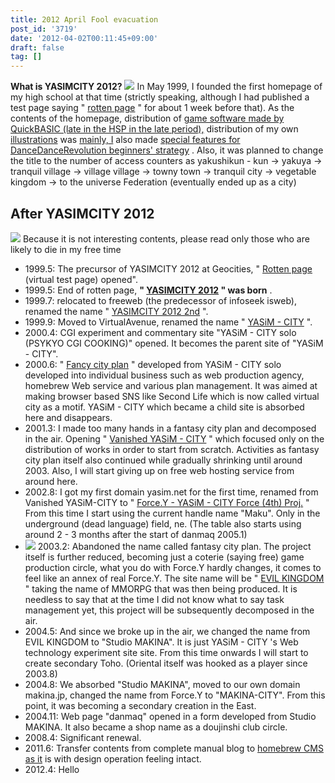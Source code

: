 ```yaml
---
title: 2012 April Fool evacuation
post_id: '3719'
date: '2012-04-02T00:11:45+09:00'
draft: false
tag: []
---
```


**What is YASIMCITY 2012?** ![](https://danmaq.com/image/old/site/yasim1.jpg) In May 1999, I founded the first homepage of my high school at that time (strictly speaking, although I had published a test page saying " [rotten page](/page-of-rotted) " for about 1 week before that). As the contents of the homepage, distribution of [game software made by QuickBASIC (late in the HSP in the late period),](/category/products/apps?order=ASC) distribution of my own [illustrations](/old/1999/cg/) was [mainly, I](/old/1999/bemani/guide/ddr.html) also made [special features for DanceDanceRevolution beginners' strategy](/old/1999/bemani/guide/ddr.html) . Also, it was planned to change the title to the number of access counters as yakushikun - kun → yakuya → tranquil village → village village → towny town → tranquil city → vegetable kingdom → to the universe Federation (eventually ended up as a city)

## After YASIMCITY 2012

![](https://danmaq.com/image/old/site/yasim3.jpg) Because it is not interesting contents, please read only those who are likely to die in my free time

*   1999.5: The precursor of YASIMCITY 2012 at Geocities, " [Rotten page](/page-of-rotted) (virtual test page) opened".
*   1999.5: End of rotten page, **" [YASIMCITY 2012](/yasimcity2012) " was born** .
*   1999.7: relocated to freeweb (the predecessor of infoseek isweb), renamed the name " [YASIMCITY 2012 2nd](/yasimcity-2nd) ".
*   1999.9: Moved to VirtualAvenue, renamed the name " [YASiM - CITY](/yasim-city) ".
*   2000.4: CGI experiment and commentary site "YASiM - CITY solo (PSYKYO CGI COOKING)" opened. It becomes the parent site of "YASiM - CITY".
*   2000.6: " [Fancy city plan](/old/2002/kuto/default.html) " developed from YASiM - CITY solo developed into individual business such as web production agency, homebrew Web service and various plan management. It was aimed at making browser based SNS like Second Life which is now called virtual city as a motif. YASiM - CITY which became a child site is absorbed here and disappears.
*   2001.3: I made too many hands in a fantasy city plan and decomposed in the air. Opening " [Vanished YASiM - CITY](/old/2001/1/default.html) " which focused only on the distribution of works in order to start from scratch. Activities as fantasy city plan itself also continued while gradually shrinking until around 2003. Also, I will start giving up on free web hosting service from around here.
*   2002.8: I got my first domain yasim.net for the first time, renamed from Vanished YASiM-CITY to " [Force.Y - YASiM - CITY Force (4th) Proj.](/old/2002/2) " From this time I start using the current handle name "Maku". Only in the underground (dead language) field, ne. (The table also starts using around 2 - 3 months after the start of danmaq 2005.1)
*   ![](https://danmaq.com/image/old/site/makinacity.png) 2003.2: Abandoned the name called fantasy city plan. The project itself is further reduced, becoming just a coterie (saying free) game production circle, what you do with Force.Y hardly changes, it comes to feel like an annex of real Force.Y. The site name will be " [EVIL KINGDOM](/old/2003/6/) " taking the name of MMORPG that was then being produced. It is needless to say that at the time I did not know what to say task management yet, this project will be subsequently decomposed in the air.
*   2004.5: And since we broke up in the air, we changed the name from EVIL KINGDOM to "Studio MAKINA". It is just YASiM - CITY 's Web technology experiment site site. From this time onwards I will start to create secondary Toho. (Oriental itself was hooked as a player since 2003.8)
*   2004.8: We absorbed "Studio MAKINA", moved to our own domain makina.jp, changed the name from Force.Y to "MAKINA-CITY". From this point, it was becoming a secondary creation in the East.
*   2004.11: Web page "danmaq" opened in a form developed from Studio MAKINA. It also became a shop name as a doujinshi club circle.
*   2008.4: Significant renewal.
*   2011.6: Transfer contents from complete manual blog to [homebrew CMS as it](http://nue.sourceforge.jp/) is with design operation feeling intact.
*   2012.4: Hello